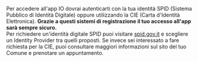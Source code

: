 Per accedere all'app IO dovrai autenticarti con la tua identità SPID (Sistema Pubblico di Identità Digitale) oppure utilizzando la CIE (Carta d'Identità Elettronica).
**Grazie a questi sistemi di registrazione il tuo accesso all'app sarà sempre sicuro.**  
Per richiedere un'identità digitale SPID puoi visitare [spid.gov.it](https://www.spid.gov.it) e scegliere un Identity Provider tra quelli proposti. 
Se invece sei interessato a fare richiesta per la CIE, puoi consultare maggiori informazioni sul sito del tuo Comune e prenotare un appuntamento.

